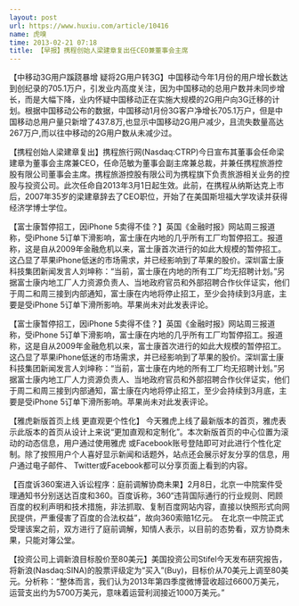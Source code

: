 ```yaml
---
layout: post
url: https://www.huxiu.com/article/10416
name: 虎嗅
time: 2013-02-21 07:18
title: 【早报】携程创始人梁建章复出任CEO兼董事会主席
---
```

【中移动3G用户蹊跷暴增 疑将2G用户转3G】中国移动今年1月份的用户增长数达到创纪录的705.1万户，引发业内高度关注，因为中国移动的总用户数并未同步增长，而是大幅下降，业内怀疑中国移动正在实施大规模的2G用户向3G迁移的计划。根据中国移动公布的数据，中国移动1月份3G客户净增长705.1万户，但是中国移动总用户量只新增了437.8万,也显示中国移动2G用户减少，且流失数量高达267万户,而以往中移动的2G用户数从未减少过。

【携程创始人梁建章复出】携程旅行网(Nasdaq:CTRP)今日宣布其董事会任命梁建章为董事会主席兼CEO，任命范敏为董事会副主席兼总裁，并兼任携程旅游控股有限公司董事会主席。携程旅游控股有限公司为携程旗下负责旅游相关业务的控股与投资公司。此次任命自2013年3月1日起生效。此前，在携程从纳斯达克上市后，2007年35岁的梁建章辞去了CEO职位，开始了在美国斯坦福大学攻读并获得经济学博士学位。

【富士康暂停招工，因iPhone 5卖得不佳？】英国《金融时报》网站周三报道称，受iPhone 5订单下滑影响，富士康在内地的几乎所有工厂均暂停招工。报道称，这是自从2009年金融危机以来，富士康首次进行的如此大规模的暂停招工。这凸显了苹果iPhone低迷的市场需求，并已经影响到了苹果的股价。深圳富士康科技集团新闻发言人刘坤称：“当前，富士康在内地的所有工厂均无招聘计划。”另据富士康内地工厂人力资源负责人、当地政府官员和外部招聘合作伙伴证实，他们于周二和周三接到内部通知，富士康在内地将停止招工，至少会持续到3月底，主要是受iPhone 5订单下滑所影响。苹果尚未对此发表评论。

【富士康暂停招工，因iPhone 5卖得不佳？】英国《金融时报》网站周三报道称，受iPhone 5订单下滑影响，富士康在内地的几乎所有工厂均暂停招工。报道称，这是自从2009年金融危机以来，富士康首次进行的如此大规模的暂停招工。这凸显了苹果iPhone低迷的市场需求，并已经影响到了苹果的股价。深圳富士康科技集团新闻发言人刘坤称：“当前，富士康在内地的所有工厂均无招聘计划。”另据富士康内地工厂人力资源负责人、当地政府官员和外部招聘合作伙伴证实，他们于周二和周三接到内部通知，富士康在内地将停止招工，至少会持续到3月底，主要是受iPhone 5订单下滑所影响。苹果尚未对此发表评论。

【雅虎新版首页上线 更直观更个性化】 今天雅虎上线了最新版本的首页，雅虎表示此版本的首页从设计上来说“更加直观和定制化”。本次新版首页的中心位置为滚动的动态信息，用户通过使用雅虎 或Facebook账号登陆即可对此进行个性化定制。除了按照用户个人喜好显示新闻和话题外，站点还会展示好友分享的信息，用户通过电子邮件、 Twitter或Facebook都可以分享页面上看到的内容。

【百度诉360案进入诉讼程序：庭前调解协商未果】2月8日，北京一中院案件受理通知书分别送达百度和360。百度诉称，360“违背国际通行的行业规则、罔顾百度的权利声明和技术措施，非法抓取、复制百度网站内容，直接以快照形式向网民提供，严重侵害了百度的合法权益”，故向360索赔1亿元。　在北京一中院正式受理该案之前，双方进行了庭前调解，知情人表示，以目前的态势看，双方协商未果，只能对簿公堂。

【投资公司上调新浪目标股价至80美元】美国投资公司Stifel今天发布研究报告，将新浪(Nasdaq:SINA)的股票评级定为“买入”(Buy)，目标价从70美元上调至80美元。分析称：“整体而言，我们认为2013年第四季度微博营收超过6600万美元，运营支出约为5700万美元，意味着运营利润接近1000万美元。”

